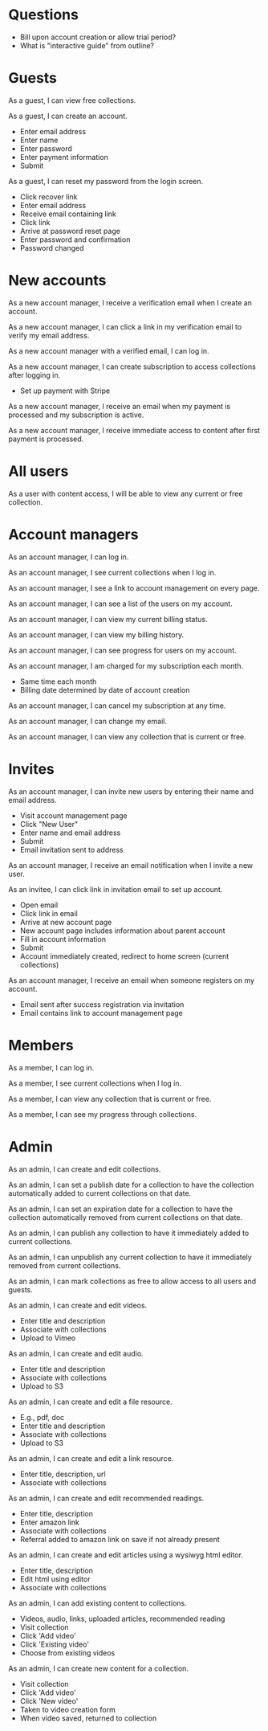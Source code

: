 # Questions

- Bill upon account creation or allow trial period?
- What is "interactive guide" from outline?

# Guests

As a guest, I can view free collections.

As a guest, I can create an account.
- Enter email address
- Enter name
- Enter password
- Enter payment information
- Submit

As a guest, I can reset my password from the login screen.
- Click recover link
- Enter email address
- Receive email containing link
- Click link
- Arrive at password reset page
- Enter password and confirmation
- Password changed

# New accounts

As a new account manager, I receive a verification email when I create an account.

As a new account manager, I can click a link in my verification email to verify my email address.

As a new account manager with a verified email, I can log in.

As a new account manager, I can create subscription to access collections after logging in.
- Set up payment with Stripe

As a new account manager, I receive an email when my payment is processed and my subscription is active.

As a new account manager, I receive immediate access to content after first payment is processed.

# All users

As a user with content access, I will be able to view any current or free collection.

# Account managers

As an account manager, I can log in.

As an account manager, I see current collections when I log in.

As an account manager, I see a link to account management on every page.

As an account manager, I can see a list of the users on my account.

As an account manager, I can view my current billing status.

As an account manager, I can view my billing history.

As an account manager, I can see progress for users on my account.

As an account manager, I am charged for my subscription each month.
- Same time each month
- Billing date determined by date of account creation

As an account manager, I can cancel my subscription at any time.

As an account manager, I can change my email.

As an account manager, I can view any collection that is current or free.

# Invites

As an account manager, I can invite new users by entering their name and email address.
- Visit account management page
- Click "New User"
- Enter name and email address
- Submit
- Email invitation sent to address

As an account manager, I receive an email notification when I invite a new user.

As an invitee, I can click link in invitation email to set up account.
- Open email
- Click link in email
- Arrive at new account page
- New account page includes information about parent account
- Fill in account information
- Submit
- Account immediately created, redirect to home screen (current collections)

As an account manager, I receive an email when someone registers on my account.
- Email sent after success registration via invitation
- Email contains link to account management page

# Members

As a member, I can log in.

As a member, I see current collections when I log in.

As a member, I can view any collection that is current or free.

As a member, I can see my progress through collections.

# Admin

As an admin, I can create and edit collections.

As an admin, I can set a publish date for a collection to have the collection automatically added to current collections on that date.

As an admin, I can set an expiration date for a collection to have the collection automatically removed from current collections on that date.

As an admin, I can publish any collection to have it immediately added to current collections.

As an admin, I can unpublish any current collection to have it immediately removed from current collections.

As an admin, I can mark collections as free to allow access to all users and guests.

As an admin, I can create and edit videos.
- Enter title and description
- Associate with collections
- Upload to Vimeo

As an admin, I can create and edit audio.
- Enter title and description
- Associate with collections
- Upload to S3

As an admin, I can create and edit a file resource.
- E.g., pdf, doc
- Enter title and description
- Associate with collections
- Upload to S3

As an admin, I can create and edit a link resource.
- Enter title, description, url
- Associate with collections

As an admin, I can create and edit recommended readings.
- Enter title, description
- Enter amazon link
- Associate with collections
- Referral added to amazon link on save if not already present

As an admin, I can create and edit articles using a wysiwyg html editor.
- Enter title, description
- Edit html using editor
- Associate with collections

As an admin, I can add existing content to collections.
- Videos, audio, links, uploaded articles, recommended reading
- Visit collection
- Click 'Add video'
- Click 'Existing video'
- Choose from existing videos

As an admin, I can create new content for a collection.
- Visit collection
- Click 'Add video'
- Click 'New video'
- Taken to video creation form
- When video saved, returned to collection
